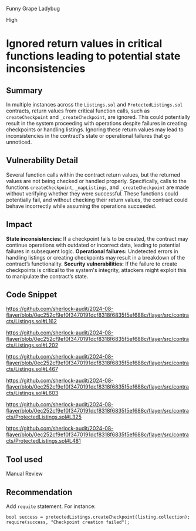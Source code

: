 Funny Grape Ladybug

High

# Ignored return values in critical functions leading to potential state inconsistencies

## Summary
In multiple instances across the `Listings.sol` and `ProtectedListings.sol` contracts, return values from critical function calls, such as `createCheckpoint` and `_createCheckpoint`, are ignored. This could potentially result in the system proceeding with operations despite failures in creating checkpoints or handling listings. Ignoring these return values may lead to inconsistencies in the contract's state or operational failures that go unnoticed.

## Vulnerability Detail
Several function calls within the contract return values, but the returned values are not being checked or handled properly. Specifically, calls to the functions `createCheckpoint`, `_mapListings`, and `_createCheckpoint` are made without verifying whether they were successful. These functions could potentially fail, and without checking their return values, the contract could behave incorrectly while assuming the operations succeeded.

## Impact
**State inconsistencies:** If a checkpoint fails to be created, the contract may continue operations with outdated or incorrect data, leading to potential failures in subsequent logic.
**Operational failures:** Undetected errors in handling listings or creating checkpoints may result in a breakdown of the contract’s functionality.
**Security vulnerabilities:** If the failure to create checkpoints is critical to the system's integrity, attackers might exploit this to manipulate the contract’s state.

## Code Snippet
https://github.com/sherlock-audit/2024-08-flayer/blob/0ec252cf9ef0f3470191dcf8318f6835f5ef688c/flayer/src/contracts/Listings.sol#L162

https://github.com/sherlock-audit/2024-08-flayer/blob/0ec252cf9ef0f3470191dcf8318f6835f5ef688c/flayer/src/contracts/Listings.sol#L202

https://github.com/sherlock-audit/2024-08-flayer/blob/0ec252cf9ef0f3470191dcf8318f6835f5ef688c/flayer/src/contracts/Listings.sol#L467

https://github.com/sherlock-audit/2024-08-flayer/blob/0ec252cf9ef0f3470191dcf8318f6835f5ef688c/flayer/src/contracts/Listings.sol#L603

https://github.com/sherlock-audit/2024-08-flayer/blob/0ec252cf9ef0f3470191dcf8318f6835f5ef688c/flayer/src/contracts/ProtectedListings.sol#L325

https://github.com/sherlock-audit/2024-08-flayer/blob/0ec252cf9ef0f3470191dcf8318f6835f5ef688c/flayer/src/contracts/ProtectedListings.sol#L481

## Tool used

Manual Review

## Recommendation
Add `requite` statement. For instance: 
```solidity
bool success = protectedListings.createCheckpoint(listing.collection);
require(success, "Checkpoint creation failed");

```